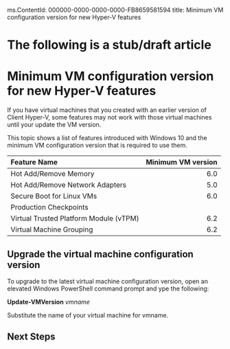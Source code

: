 ms.ContentId: 000000-0000-0000-0000-FB8659581594 
title: Minimum VM configuration version for new Hyper-V features

# The following is a stub/draft article #

# Minimum VM configuration version for new Hyper-V features #

If you have virtual machines that you created with an earlier version of Client Hyper-V, some features may not work with those virtual machines until your update the VM version.

This topic shows a list of features introduced with Windows 10 and the minimum VM configuration version that is required to use them.

| Feature Name                           | Minimum VM version |
| :------------------------------------- | -----------------: |
| Hot Add/Remove Memory                  |                6.0 |
| Hot Add/Remove Network Adapters        |                5.0 |
| Secure Boot for Linux VMs              |                6.0 |
| Production Checkpoints                 |                    |
| Virtual Trusted Platform Module (vTPM) |                6.2 |
| Virtual Machine Grouping               |                6.2 |

## Upgrade the virtual machine configuration version
To upgrade to the latest virtual machine configuration version, open an elevated Windows PowerShell command prompt and ype the following:

**Update-VMVersion** *vmname*   

Substitute the name of your virtual machine for vmname.

## Next Steps ##


